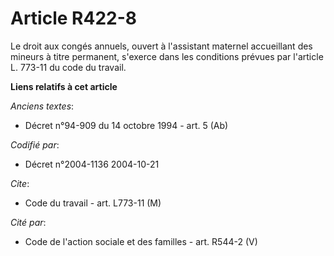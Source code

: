 # Article R422-8

Le droit aux congés annuels, ouvert à l'assistant maternel accueillant des mineurs à titre permanent, s'exerce dans les
conditions prévues par l'article L. 773-11 du code du travail.

**Liens relatifs à cet article**

_Anciens textes_:

  - Décret n°94-909 du 14 octobre 1994 - art. 5 (Ab)

_Codifié par_:

  - Décret n°2004-1136 2004-10-21

_Cite_:

  - Code du travail - art. L773-11 (M)

_Cité par_:

  - Code de l'action sociale et des familles - art. R544-2 (V)
